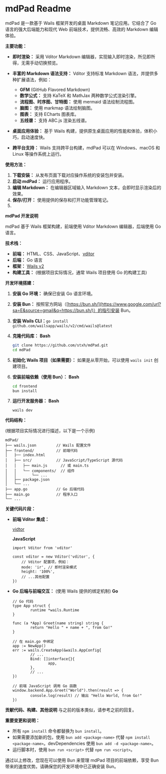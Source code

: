 # **mdPad Readme**

mdPad 是一款基于 Wails 框架开发的桌面 Markdown 笔记应用。它结合了 Go 语言的强大后端能力和现代 Web 前端技术，提供流畅、高效的 Markdown 编辑体验。

**主要功能：**

* **即时渲染：** 采用 Vditor Markdown 编辑器，实现输入即时渲染，所见即所得，无需手动切换预览。
* **丰富的 Markdown 语法支持：** Vditor 支持标准 Markdown 语法，并提供多种扩展语法，例如：

  * **GFM** (GitHub Flavored Markdown)
  * **数学公式：** 支持 KaTeX 和 MathJax 两种数学公式渲染引擎。
  * **流程图、时序图、甘特图：** 使用 mermaid 语法绘制流程图。
  * **脑图：** 使用 markmap 语法绘制脑图。
  * **图表：** 支持 ECharts 图表库。
  * **五线谱：** 支持 ABC.js 渲染五线谱。
* **桌面应用体验：** 基于 Wails 构建，提供原生桌面应用的性能和体验，体积小巧，启动速度快。
* **跨平台支持：** Wails 支持跨平台构建，mdPad 可以在 Windows、macOS 和 Linux 等操作系统上运行。

**使用方法：**

1. **下载安装：** 从发布页面下载对应操作系统的安装包并安装。
2. **启动 mdPad：** 运行应用程序。
3. **编辑 Markdown：** 在编辑器区域输入 Markdown 文本，会即时显示渲染后的效果。
4. **保存/打开：** 使用提供的保存和打开功能管理笔记。
5.

**mdPad 开发说明**

mdPad 基于 Wails 框架构建，前端使用 Vditor Markdown 编辑器，后端使用 Go 语言。

**技术栈：**

* **前端：** HTML、CSS、JavaScript、[vditor](https://github.com/Vanessa219/vditor)
* **后端：** Go 语言
* **框架：** [Wails v2](https://wails.io)
* **构建工具：** (根据项目实际情况，通常 Wails 项目使用 Go 的构建工具)

**开发环境搭建：**

1. **安装 Go 环境：** 确保已安装 Go 语言环境。
2. **安装 Bun：** 按照官方网站（[https://bun.sh/](https://www.google.com/url?sa=E&source=gmail&q=https://bun.sh/)）的指引安装 Bun。
3. **安装 Wails CLI：**`go install github.com/wailsapp/wails/v2/cmd/wails@latest`
4. **克隆代码库：**
   **Bash**

   ```bash
   git clone https://github.com/stxh/mdPad.git
   cd mdPad
   ```
5. **初始化 Wails 项目（如果需要）：** 如果是从零开始，可以使用 `wails init` 创建项目。
6. **安装前端依赖（使用 Bun）：**
   **Bash**

   ```bash
   cd frontend
   bun install
   ```
7. **运行开发服务器：**
   **Bash**

   ```
   wails dev
   ```

**代码结构：**

(根据项目实际情况进行描述，以下是一个示例)

```
mdPad/
├── wails.json         // Wails 配置文件
├── frontend/          // 前端代码
│   ├── index.html
│   ├── src/           // JavaScript/TypeScript 源代码
│   │   ├── main.js      // 或 main.ts
│   │   └── components/  // 组件
│   │       └── ...
│   ├── package.json
│   └── ...
├── app.go             // Go 后端代码
├── main.go            // 程序入口
└── ...
```

**关键代码片段：**

* **前端 Vditor 集成：**

  [vidtor](https://github.com/Vanessa219/vditor)

  **JavaScript**

  ```
  import Vditor from 'vditor'

  const vditor = new Vditor('vditor', {
      // Vditor 配置项，例如：
      mode: 'ir', // 即时渲染模式
      height: '100%',
      // ...其他配置
  })
  ```
* **Go 后端与前端交互：** (使用 Wails 提供的绑定机制)
  **Go**

  ```
  // Go 代码
  type App struct {
          runtime *wails.Runtime
  }

  func (a *App) Greet(name string) string {
          return "Hello " + name + ", from Go!"
  }

  // 在 main.go 中绑定
  app := NewApp()
  err := wails.CreateApp(&wails.AppConfig{
          // ...
          Bind: []interface{}{
                  app,
          },
          // ...
  })

  // 前端 JavaScript 调用 Go 函数
  window.backend.App.Greet("World").then(result => {
          console.log(result) // 输出 "Hello World, from Go!"
  })
  ```

**贡献代码、构建、其他说明** 与之前的版本类似，请参考之前的回复。

**重要变更和说明：**

* 所有 `npm install` 命令都替换为 `bun install`。
* 如果需要添加新的包，使用 `bun add <package-name>` 代替 `npm install <package-name>`。devDependencies 使用 `bun add -d <package-name>`。
* 运行脚本时，使用 `bun run <script>` 代替 `npm run <script>`。

通过以上修改，您现在可以使用 Bun 来管理 mdPad 项目的前端依赖，享受 Bun 带来的速度优势。请确保您的开发环境中已正确安装 Bun。

